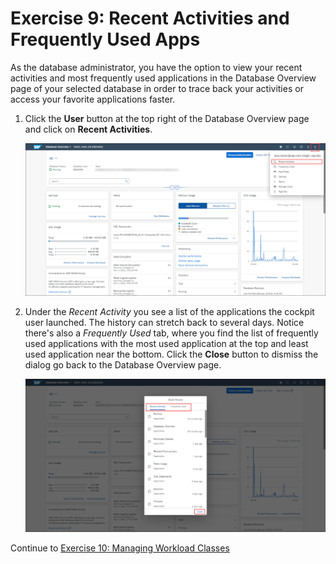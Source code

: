# Exercise 9: Recent Activities and Frequently Used Apps

As the database administrator, you have the option to view your recent activities and most frequently used applications in the Database Overview page of your selected database in order to trace back your activities or access your favorite applications faster.

1. Click the **User** button at the top right of the Database Overview page and click on **Recent Activities**.

    ![Recent Activities](./images/9-01_RecentActivities.png)

2. Under the *Recent Activity* you see a list of the applications the cockpit user launched. The history can stretch back to several days. Notice there's also a *Frequently Used* tab, where you find the list of frequently used applications with the most used application at the top and least used application near the bottom. Click the **Close** button to dismiss the dialog go back to the Database Overview page.

    ![Quick Access](./images/9-02_QuickAccess.png)

Continue to [Exercise 10: Managing Workload Classes](../ex_10)
